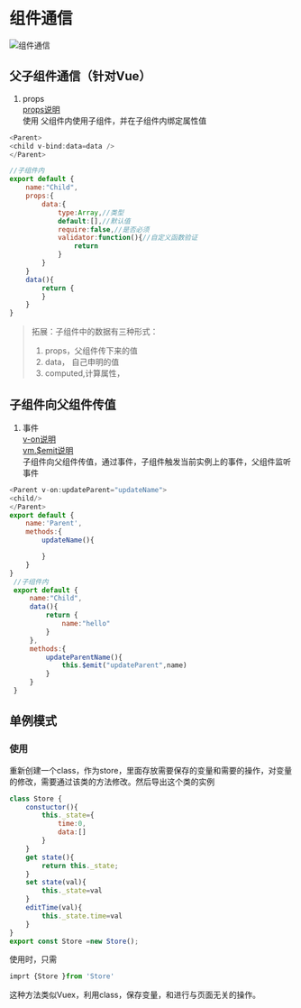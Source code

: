 # 组件通信
![组件通信](./../图片/组件通信.png)

## 父子组件通信（针对Vue）
1. props  
[props说明](https://cn.vuejs.org/v2/api/#props)  
 使用
 父组件内使用子组件，并在子组件内绑定属性值
 ``` javascript
 <Parent>
 <child v-bind:data=data />
 </Parent>

 //子组件内
 export default {
     name:"Child",
     props:{
         data:{
             type:Array,//类型
             default:[],//默认值
             require:false,//是否必须
             validator:function(){//自定义函数验证
                 return 
             }
         }
     }
     data(){
         return {    
         }
     }
 }
 ```
> 拓展：子组件中的数据有三种形式：
> 1. props，父组件传下来的值
> 2. data， 自己申明的值
> 3. computed,计算属性，

## 子组件向父组件传值
1. 事件  
[v-on说明](https://cn.vuejs.org/v2/api/#v-on)  
[vm.$emit说明](https://cn.vuejs.org/v2/api/#vm-emit)  
子组件向父组件传值，通过事件，子组件触发当前实例上的事件，父组件监听事件
``` javascript
<Parent v-on:updateParent="updateName">
<child/>
</Parent>
export default {
    name:'Parent',
    methods:{
        updateName(){

        }
    }
}
 //子组件内
 export default {
     name:"Child",
     data(){
         return {  
             name:"hello"  
         }
     },
     methods:{
         updateParentName(){
             this.$emit("updateParent",name)
         }
     }
 }

```


## 单例模式
### 使用
重新创建一个class，作为store，里面存放需要保存的变量和需要的操作，对变量的修改，需要通过该类的方法修改。然后导出这个类的实例
``` javascript
class Store {
    constuctor(){
        this._state={
            time:0,
            data:[]
        }
    }
    get state(){
        return this._state;
    }
    set state(val){
        this._state=val
    }
    editTime(val){
        this._state.time=val
    }
} 
export const Store =new Store();
```
使用时，只需
``` javascript
imprt {Store }from 'Store'
```
这种方法类似Vuex，利用class，保存变量，和进行与页面无关的操作。

## 
